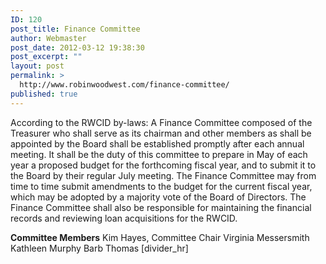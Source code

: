 ```yaml
---
ID: 120
post_title: Finance Committee
author: Webmaster
post_date: 2012-03-12 19:38:30
post_excerpt: ""
layout: post
permalink: >
  http://www.robinwoodwest.com/finance-committee/
published: true
---
```

According to the RWCID by-laws: A Finance Committee composed of the Treasurer who shall serve as its chairman and other members as shall be appointed by the Board shall be established promptly after each annual meeting.  It shall be the duty of this committee to prepare in May of each year a proposed budget for the forthcoming fiscal year, and to submit it to the Board by their regular July meeting.  The Finance Committee may from time to time submit amendments to the budget for the current fiscal year, which may be adopted by a majority vote of the Board of Directors.  The Finance Committee shall also be responsible for maintaining the financial records and reviewing loan acquisitions for the RWCID.

<b>Committee Members</b>
Kim Hayes, Committee Chair
Virginia Messersmith
Kathleen Murphy
Barb Thomas
[divider_hr]